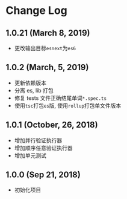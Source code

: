 # Change Log

## 1.0.21 (March 8, 2019)

-   更改输出目标`esnext`为`es6`

## 1.0.2 (March, 5, 2019)

-   更新依赖版本
-   分离 es, lib 打包
-   修复 tests 文件正确结尾单词`*.spec.ts`
-   使用`tsc`打包`es`版, 使用`rollup`打包单文件版本

## 1.0.1 (October, 26, 2018)

-   增加并行验证执行器
-   增加顺序任意验证执行器
-   增加单元测试

## 1.0.0 (Sep 21, 2018)

-   初始化项目
